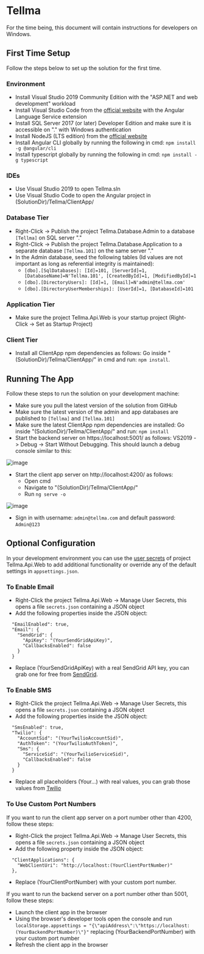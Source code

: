 ﻿# Tellma
For the time being, this document will contain instructions for developers on Windows.

## First Time Setup
Follow the steps below to set up the solution for the first time.

### Environment
- Install Visual Studio 2019 Community Edition with the "ASP.NET and web development" workload
- Install Visual Studio Code from the [official website](https://code.visualstudio.com/) with the Angular Language Service extension
- Install SQL Server 2017 (or later) Developer Edition and make sure it is accessible on "." with Windows authentication
- Install NodeJS (LTS edition) from the [official website](https://nodejs.org/en/)
- Install Angular CLI globally by running the following in cmd: `npm install -g @angular/cli`
- Install typescript globally by running the following in cmd: `npm install -g typescript`

### IDEs
- Use Visual Studio 2019 to open Tellma.sln
- Use Visual Studio Code to open the Angular project in (SolutionDir)/Tellma/ClientApp/

### Database Tier
- Right-Click -> Publish the project Tellma.Database.Admin to a database `[Tellma]` on SQL server "."
- Right-Click -> Publish the project Tellma.Database.Application to a separate database `[Tellma.101]` on the same server "."
- In the Admin database, seed the following tables (Id values are not important as long as referential integrity is maintained): 
	- `[dbo].[SqlDatabases]: [Id]=101, [ServerId]=1, [DatabaseName]=N'Tellma.101', [CreatedById]=1, [ModifiedById]=1`
	- `[dbo].[DirectoryUsers]: [Id]=1, [Email]=N'admin@tellma.com'`
	- `[dbo].[DirectoryUserMemberships]: [UserId]=1, [DatabaseId]=101`

### Application Tier
- Make sure the project Tellma.Api.Web is your startup project (Right-Click -> Set as Startup Project)

### Client Tier
- Install all ClientApp npm dependencies as follows: Go inside "(SolutionDir)/Tellma/ClientApp/" in cmd and run: `npm install`.

## Running The App
Follow these steps to run the solution on your development machine:
- Make sure you pull the latest version of the solution from GitHub
- Make sure the latest version of the admin and app databases are published to `[Tellma]` and `[Tellma.101]`
- Make sure the latest ClientApp npm dependencies are installed: Go inside "(SolutionDir)/Tellma/ClientApp/" and run: `npm install`
- Start the backend server on https://localhost:5001/ as follows: VS2019 -> Debug -> Start Without Debugging. This should launch a debug console similar to this:

![image](https://user-images.githubusercontent.com/43896758/130597027-e125ca6f-b197-4854-9f1a-9fc69a090fce.png)

- Start the client app server on http://localhost:4200/ as follows: 
	- Open cmd
	- Navigate to "(SolutionDir)/Tellma/ClientApp/" 
	- Run `ng serve -o`

![image](https://user-images.githubusercontent.com/43896758/130606058-160d7678-db54-4649-b993-c052020e2cfb.png)

- Sign in with username: `admin@tellma.com` and default password: `Admin@123`

## Optional Configuration
In your development environment you can use the [user secrets](https://docs.microsoft.com/en-us/aspnet/core/security/app-secrets) of project Tellma.Api.Web to add additional functionality or override any of the default settings in `appsettings.json`.

### To Enable Email
- Right-Click the project Tellma.Api.Web -> Manage User Secrets, this opens a file `secrets.json` containing a JSON object
- Add the following properties inside the JSON object:
```
  "EmailEnabled": true,
  "Email": {
    "SendGrid": {
      "ApiKey": "(YourSendGridApiKey)",
      "CallbacksEnabled": false
    }
  }
```
- Replace (YourSendGridApiKey) with a real SendGrid API key, you can grab one for free from [SendGrid](https://sendgrid.com/).

### To Enable SMS
- Right-Click the project Tellma.Api.Web -> Manage User Secrets, this opens a file `secrets.json` containing a JSON object
- Add the following properties inside the JSON object:
```
  "SmsEnabled": true,
  "Twilio": {
    "AccountSid": "(YourTwilioAccountSid)",
    "AuthToken": "(YourTwilioAuthToken)",
    "Sms": {
      "ServiceSid": "(YourTwilioServiceSid)",
      "CallbacksEnabled": false
    }
  }
```
- Replace all placeholders (Your...) with real values, you can grab those values from [Twilio](https://www.twilio.com/)

### To Use Custom Port Numbers
If you want to run the client app server on a port number other than 4200, follow these steps:
- Right-Click the project Tellma.Api.Web -> Manage User Secrets, this opens a file `secrets.json` containing a JSON object
- Add the following property inside the JSON object:
```
  "ClientApplications": {
    "WebClientUri": "http://localhost:(YourClientPortNumber)"
  },
```
- Replace (YourClientPortNumber) with your custom port number.

If you want to run the backend server on a port number other than 5001, follow these steps:
- Launch the client app in the browser
- Using the browser's developer tools open the console and run `localStorage.appsettings = "{\"apiAddress\":\"https://localhost:(YourBackendPortNumber)\"}"` replacing (YourBackendPortNumber) with your custom port number
- Refresh the client app in the browser
